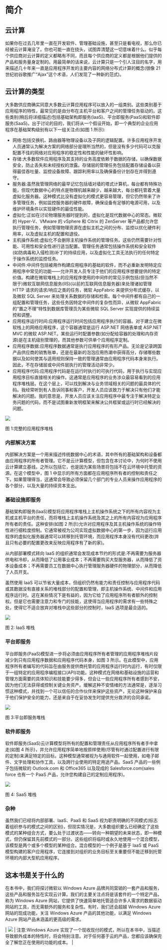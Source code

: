 # 简介

## 云计算

如果你在过去几年里一直在开发软件、管理基础设施，甚至只是看电视，那么你已经被云计算淹没了。你也可能一直在挠头，试图弄清楚这一切意味着什么。似乎每个供应商对云计算的定义都略有不同，而且每个供应商的定义都是根据他们提供的产品和服务量身定制的。用最简单的话来说，云计算只是一个引人注目的名字，用来描述几十年来一直是应用程序开发的主要内容的网络分布式计算的概念(很像 21 世纪初谷歌推广“Ajax”这个术语，人们发现了一种新的范式)。

## 云计算的类型

大多数供应商确实同意大多数云计算应用程序可以放入的一组类别。这些类别基于应用程序的特性，最常见的是由分布在主机平台和客户之间的管理任务驱动的。这些类别(稍后将详细描述)包括基础架构即服务(IaaS)、平台即服务(PaaS)和软件即服务(SaaS)。出于讨论的目的，我们将从一个假设开始，即一个典型的企业应用程序在基础架构级别有以下一组关注点(如图 1 所示):

*   网络:包括交换机、路由器等物理设备以及子网的逻辑配置。许多应用程序开发人员通常认为解决方案的网络部分是理所当然的，但是没有多少代码可以克服配置不佳的网络对应用程序的稳定性和性能的破坏性影响。
*   存储:大多数软件应用程序及其支持的业务高度依赖于数据的存储，以确保数据安全，防止丢失和未经授权的泄露。存储层的管理任务包括配置存储设备以获得最佳吞吐量、监控设备故障、跟踪利用率以及确保备份计划存在并得到遵守。
*   服务器:虽然我管理网络的最早记忆包括墙对墙的塔式计算机，每台都有特殊功能，但现代数据中心的特点是物理机越来越少，越来越大，每台都托管着大量虚拟化服务器。这种模式比没有虚拟化的模式更容易管理，但它仍然带来了许多管理任务，例如监控服务器的硬件故障，确保设备有足够的电源可用，以及维护环境条件以实现硬件的最佳性能。
*   虚拟化:正如在讨论物理服务器时提到的，虚拟化是现代数据中心的常态。微软的 Hyper-V、VMware 的 vSphere 和 Citrix 的 ZenServer 等产品都允许您执行管理任务，例如管理物理资源在虚拟主机之间的分布、监控以优化硬件利用率，以及虚拟主机的配置和退役。
*   主机操作系统:虚拟化不会删除主机操作系统的管理任务。这些仍然需要针对性能、可用性和安全性进行适当配置。管理任务通常包括操作系统和安全软件(如防病毒和入侵检测)补丁的持续应用，以及虚拟化工具无法执行的任何特定于操作系统的监控任务。
*   中间件:中间件包括被用作构建应用程序的基础的软件，而不必重新发明特定应用程序中常见的功能——允许开发人员专注于他们的应用程序想要提供的特定价值。构建在微软堆栈上的应用程序使用的中间件的常见示例包括(但当然不限于)微软互联网信息服务(IIS)(以前的互联网信息服务器)来处理诸如管理 HTTP 请求的请求/响应之类的任务，微软 AppFabric 来提供分布式缓存，以及微软 SQL Server 来处理关系数据的存储和检索。每个中间件都有自己的一组配置和管理任务，这些任务因特定中间件的复杂性而异，从微软 AppFabric 的“置之不理”特性到数据库管理员为某些微软 SQL Server 实现提供的持续监控和调整。
*   应用程序运行时间:应用程序运行时间包括应用程序执行的容器。对于建立在微软栈上的网络应用程序，这个容器通常是运行 ASP.NET 网络表单或 ASP.NET MVC 的微软 ASP.NET。某些运行时配置参数(如分配给容器的处理和内存资源)是在主机级别管理的，而其他参数可供单个应用程序定制。
*   应用程序数据:应用程序数据通常是执行应用程序的有形产品。无论是记录跨国产品供应商的销售账单，还是在最新的泡泡应用热潮中获得高分，存储哪些数据以及如何使其与适用规则保持一致的管理通常由应用程序代码本身来执行。因此，不在存储层或中间件层执行的管理活动非常少。
*   应用程序代码:应用程序代码是在运行时执行的可执行代码，用于执行与实现应用程序目标直接相关的操作。这通常是应用程序的业务涉众最容易看到的应用程序堆栈层。在这个层上，可以找到解决与业务领域相关的问题的最具体的代码。我经常听到有人告诉同事和客户，开发人员应该致力于解决只有他们才能解决的问题。我的意思是，开发人员应该关注应用程序中最专注于解决特定业务问题的代码，而不是试图重新发明框架来解决公共框架或运行时已经解决的问题。

![](img/image001.png)

图 1:完整的应用程序堆栈

### 内部解决方案

内部解决方案是一个用来描述传统数据中心的术语，其中所有的基础架构和设备都由应用程序的所有者管理。它不是云计算模型，但包含在本讨论中，为何时不使用云计算建立基线。之所以包括它，也是因为某些场景将包括不在云环境中托管的资源。在这个模型中，图 1 中显示的所有方面都在应用程序所有者的控制和责任之下。如果管理得当，这通常会导致必须保留几个部门的专业人员来操作应用程序的各个部分，以及大量的持续资本支出。

### 基础设施即服务

基础架构即服务(IaaS)模型将应用程序堆栈上主机操作系统之下的所有内容视为主机或主机平台的责任，而将堆栈上主机操作系统及其之上的所有内容视为应用程序所有者的责任。这种安排(如图 2 所示)允许对应用程序及其主机操作系统的操作特性进行细粒度控制。它通常被视为公司实现虚拟数据中心的第一步，因为运行应用程序的虚拟化服务器通常可以转移到托管环境，而应用程序本身没有代码更改(并且只有必要的配置更改来反映应用程序有了新的家)。

从内部部署模式转向 IaaS 的组织通常会发现成本节约的形式是:不再需要为服务器供电和冷却，从而降低了公用事业成本；不再需要购买大型服务器，从而降低了资本设备成本；不再需要员工在数据中心执行管理服务器硬件的物理部分，从而降低了人员开支。

虽然使用 IaaS 可以节省大量成本，但组织仍然有能力和责任控制与应用程序代码或其数据没有直接关系的堆栈部分的配置和管理，即主机操作系统、中间件和应用程序运行时。这在某些情况下是有益的，因为它给了应用程序所有者额外的控制权。但是它也需要注意力和专门的技能，这使得当应用程序的需求有一些特殊之处，使得它不适合放弃对堆栈中这些部分的控制时，IaaS 选项是最合适的。

![](img/image002.png)

图 2: IaaS 堆栈

### 平台即服务

平台即服务(PaaS)模型进一步将必须由应用程序所有者管理的应用程序堆栈片段减少到只有应用程序数据和应用程序代码本身，如图 3 所示。在此模型中，应用程序所有者编写的代码旨在由服务提供商托管的应用程序运行时内运行，有时仅限于一组特定的应用程序编程接口(API)功能。这种模式在网络和基础设施的运营和管理方面需要的具体知识和技能要少得多，但会让一些应用程序所有者感到不安，因为他们无法获得或控制关键业务资产。缓解这种不安情绪的方法通常是，逐渐习惯这种模式，并找到一个可以信任的合作伙伴来保护这些资产，无论这种保护来自于他们保护安全的能力，还是来自于在妥协发生时提供充分救济的合同承诺。

![](img/image003.png)

图 3:平台即服务堆栈

### 软件即服务

软件即服务(SaaS)云计算模型将所有的配置和管理责任从应用程序所有者手中拿走(如图 4 所示)，并允许应用程序简单地按原样使用(尽管有时通过配置进行有限的定制)来满足特定的目标。这种模型通常被视为与通用软件一起使用，如电子邮件、文字处理和协作工具，以及跨行业使用的特定用途产品。SaaS 产品的一些例子包括微软的 Outlook.com 和 Office365 以及现成的 Salesforce.com(sales force 也有一个 PaaS 产品，允许您构建自己的定制应用程序)。

![](img/image004.png)

图 4: SaaS 堆栈

### 杂种

虽然我们已经将内部部署、IaaS、PaaS 和 SaaS 视为职责明确的不同模式(标志着组织参与的模式之间的区别)，但现实情况是，大多数组织要么已经确定了这些模式的某种组合方式，要么处于过渡状态——转向一种期望的未来状态，即一种模式，但仍保留其先前模式的一部分。这些组织将临时或永久地使用一个混合模型，该模型是两个或多个模型的某种组合。混合模型的一个例子是基于 IaaS 或 PaaS 模型构建的客户应用程序，它连接到对组织的业务目标至关重要但不能迁移到托管环境的内部大型机应用程序。

## 这本书是关于什么的

在本书中，我们将探讨微软以 Windows Azure 品牌共同营销的一套产品和服务，这些产品和服务旨在实现云计算。我们的主要关注点将是该套件的一个特定产品，称为 Windows Azure 网站，它提供了快速简单地托管适合许多人需求的数据驱动网站的工具，而无需额外的服务和复杂性。有时，我们还会超越 Windows Azure 网站的现成功能，关注 Windows Azure 产品的其他功能，以满足 Windows Azure 网站产品未涵盖的更高级的需求。

| ![](img/note.png) | 注意:Windows Azure 实现了一个现收现付的模式，所以在本书中，当描述导致额外成本的特性时，将会特别注意。对于任何基于云的产品，您都应该确保完全了解您正在使用的功能的成本。 |